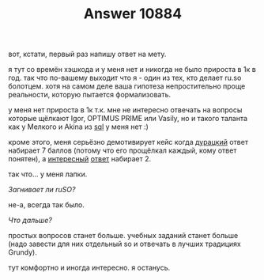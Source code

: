 ﻿---
title: "Answer 10884"
se.owner.user_id: 2659
se.owner.display_name: "n&#246;rb&#246;rn&#235;n"
se.owner.link: "https://ru.meta.stackoverflow.com/users/2659/n%c3%b6rb%c3%b6rn%c3%abn"
se.answer_id: 10884
se.question_id: 10881
se.post_type: answer
se.is_accepted: False
---
<p>вот, кстати, первый раз напишу ответ на мету.</p>
<p>я тут со времён хэшкода и у меня нет и никогда не было прироста в 1к в год. так что по-вашему выходит что я - один из тех, кто делает ru.so болотцем. хотя на самом деле ваша гипотеза непростительно проще реальности, которую пытается формализовать.</p>
<p>у меня нет прироста в 1к т.к. мне не интересно отвечать на вопросы которые щёлкают Igor, OPTIMUS PRIME или Vasily, но и такого таланта как у Мелкого и Akina из <a href="https://ru.stackoverflow.com/questions/tagged/sql" class="post-tag" title="показать вопросы с меткой [sql]" rel="tag">sql</a> у меня нет :)</p>
<p>кроме этого, меня серьёзно демотивирует кейс когда <a href="https://ru.stackoverflow.com/questions/1171088/%D0%9F%D0%BE%D1%87%D0%B5%D0%BC%D1%83-%D0%BC%D0%B5%D1%82%D0%BE%D0%B4-filter-%D0%BD%D0%B5-%D1%84%D0%B8%D0%BB%D1%8C%D1%82%D1%80%D1%83%D0%B5%D1%82-0/1171093#1171093">дурацкий</a> ответ набирает 7 баллов (потому что его прощёлкал каждый, кому ответ понятен), а <a href="https://ru.stackoverflow.com/questions/1179288/nodejs-%D0%B2%D0%BE%D0%BF%D1%80%D0%BE%D1%81-%D0%BF%D0%BE-%D1%80%D0%B0%D0%B1%D0%BE%D1%82%D0%B5-%D1%81-%D0%BC%D0%BE%D0%B4%D1%83%D0%BB%D0%B5%D0%BC-fs/1179326#1179326">интересный</a> <a href="https://ru.stackoverflow.com/a/1178589/2659">ответ</a> набирает 2.</p>
<p>так что... у меня лапки.</p>
<p><em>Загнивает ли ruSO?</em></p>
<p>не-а, всегда так было.</p>
<p><em>Что дальше?</em></p>
<p>простых вопросов станет больше. учебных заданий станет больше (надо завести для них отдельный so и отвечать в лучших традициях Grundy).</p>
<p>тут комфортно и иногда интересно. я останусь.</p>
